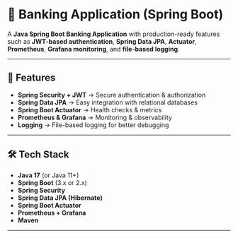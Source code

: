 # 🏦 Banking Application (Spring Boot)

A **Java Spring Boot Banking Application** with production-ready features such as **JWT-based authentication**, **Spring Data JPA**, **Actuator**, **Prometheus**, **Grafana monitoring**, and **file-based logging**.

---

## 🚀 Features

- **Spring Security + JWT** → Secure authentication & authorization
- **Spring Data JPA** → Easy integration with relational databases
- **Spring Boot Actuator** → Health checks & metrics
- **Prometheus & Grafana** → Monitoring & observability
- **Logging** → File-based logging for better debugging

---

## 🛠️ Tech Stack

- **Java 17** (or Java 11+)
- **Spring Boot** (3.x or 2.x)
- **Spring Security**
- **Spring Data JPA (Hibernate)**
- **Spring Boot Actuator**
- **Prometheus + Grafana**
- **Maven**

---
